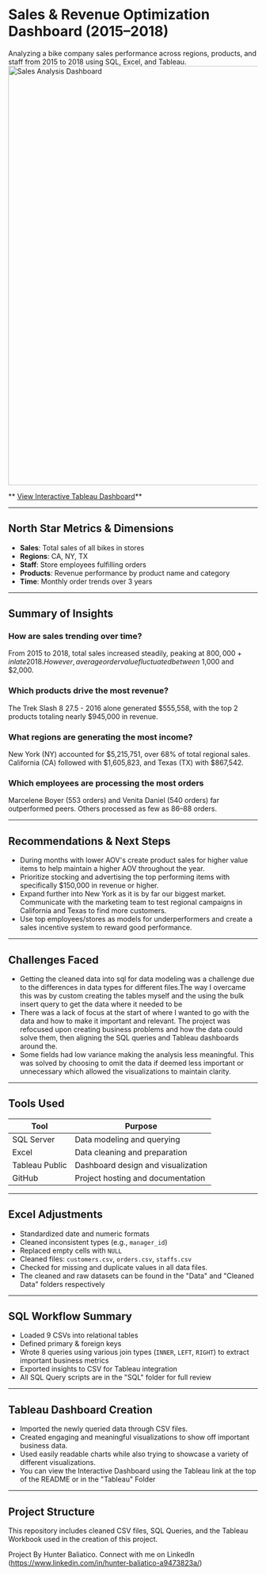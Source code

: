# Sales & Revenue Optimization Dashboard (2015–2018)

Analyzing a bike company sales performance across regions, products, and staff from 2015 to 2018 using SQL, Excel, and Tableau.
<img width="1692" height="847" alt="Sales Analysis Dashboard" src="https://github.com/user-attachments/assets/cd9b70af-4cd8-4945-8ddf-8ed620d2cdb9" />

** [View Interactive Tableau Dashboard](https://public.tableau.com/app/profile/hunter.baliatico/viz/SalesRevenueOptimizationDashboard/SalesRevenueOptimizationDashboard?publish=yes)**

---

## **North Star Metrics & Dimensions**

- **Sales**: Total sales of all bikes in stores
- **Regions**: CA, NY, TX  
- **Staff**: Store employees fulfilling orders  
- **Products**: Revenue performance by product name and category  
- **Time**: Monthly order trends over 3 years  

---

## **Summary of Insights**

### **How are sales trending over time?**  
From 2015 to 2018, total sales increased steadily, peaking at $800,000+ in late 2018. However, average order value fluctuated between ~$1,000 and $2,000.

### **Which products drive the most revenue?**  
The Trek Slash 8 27.5 - 2016 alone generated $555,558, with the top 2 products totaling nearly $945,000 in revenue.  

### **What regions are generating the most income?**  
New York (NY) accounted for $5,215,751, over 68% of total regional sales. California (CA) followed with $1,605,823, and Texas (TX) with $867,542.  

### **Which employees are processing the most orders**  
Marcelene Boyer (553 orders) and Venita Daniel (540 orders) far outperformed peers. Others processed as few as 86–88 orders.

---

## **Recommendations & Next Steps**

- During months with lower AOV's create product sales for higher value items to help maintain a higher AOV throughout the year.
- Prioritize stocking and advertising the top performing items with specifically $150,000 in revenue or higher.
- Expand further into New York as it is by far our biggest market. Communicate with the marketing team to test regional campaigns in California and Texas to find more customers.
- Use top employees/stores as models for underperformers and create a sales incentive system to reward good performance.

---

## **Challenges Faced**

- Getting the cleaned data into sql for data modeling was a challenge due to the differences in data types for different files.The way I overcame this was by custom creating the tables myself and the using the bulk insert query to get the data where it needed to be
- There was a lack of focus at the start of where I wanted to go with the data and how to make it important and relevant. The project was refocused upon creating business problems and how the data could solve them, then aligning the SQL queries and Tableau dashboards around the.
- Some fields had low variance making the analysis less meaningful. This was solved by choosing to omit the data if deemed less important or unnecessary which allowed the visualizations to maintain clarity.
  
---

## **Tools Used**

| Tool           | Purpose                            |
|----------------|------------------------------------|
| SQL Server     | Data modeling and querying         |
| Excel          | Data cleaning and preparation      |
| Tableau Public | Dashboard design and visualization |
| GitHub         | Project hosting and documentation  |

---

## **Excel Adjustments**

- Standardized date and numeric formats  
- Cleaned inconsistent types (e.g., `manager_id`)  
- Replaced empty cells with `NULL`  
- Cleaned files: `customers.csv`, `orders.csv`, `staffs.csv`
- Checked for missing and duplicate values in all data files.
- The cleaned and raw datasets can be found in the "Data" and "Cleaned Data" folders respectively 
---

## **SQL Workflow Summary**

- Loaded 9 CSVs into relational tables
- Defined primary & foreign keys
- Wrote 8 queries using various join types (`INNER`, `LEFT`, `RIGHT`) to extract important business metrics
- Exported insights to CSV for Tableau integration
- All SQL Query scripts are in the "SQL" folder for full review
---

## **Tableau Dashboard Creation**

- Imported the newly queried data through CSV files.
- Created engaging and meaningful visualizations to show off important business data.
- Used easily readable charts while also trying to showcase a variety of different visualizations.
- You can view the Interactive Dashboard using the Tableau link at the top of the README or in the "Tableau" Folder
---

## Project Structure
This repository includes cleaned CSV files, SQL Queries, and the Tableau Workbook used in the creation of this project.


Project By Hunter Baliatico. Connect with me on LinkedIn (https://www.linkedin.com/in/hunter-baliatico-a9473823a/)
